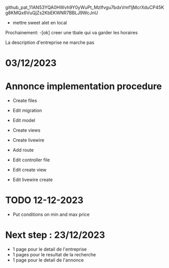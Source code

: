 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


- mettre sweet alet en local


Prochainement:
-[ok]  creer une tbale qui va garder les horaires

La description d'entreprise ne marche pas


# 03/12/2023






# Annonce implementation procedure
- Create files
- Edit migration
- Edit model
- Create views
- Create livewire

- Add route
- Edit controller file
- Edit create view
- Edit livewire create 


# TODO 12-12-2023
- Put conditions on min and max price



# Next step : 23/12/2023
- 1 page pour le detail de l'entreprise
- 1 pages pour le resultat de la recherche
- 1 page pour le detail de l'annonce